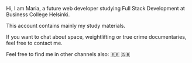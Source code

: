 Hi, I am Maria, a future web developer studying Full Stack Development at Business College Helsinki.

This account contains mainly my study materials.

If you want to chat about space, weightlifting or true crime documentaries, feel free to contact me.

Feel free to find me in other channels also: 🇪🇪 🇬🇧
